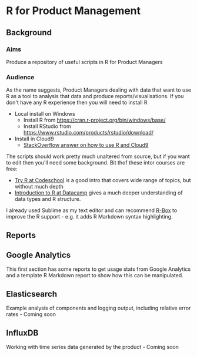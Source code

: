 # R for Product Management

## Background
### Aims
Produce a repository of useful scripts in R for Product Managers

### Audience
As the name suggests, Product Managers dealing with data that want to use R as a tool to analysis that data and produce reports/visualisations. If you don't have any R experience then you will need to install R

* Local install on Windows
  * Install R from https://cran.r-project.org/bin/windows/base/
  * Install RStudio from https://www.rstudio.com/products/rstudio/download/
* Install in Cloud9
  * [StackOverflow answer on how to use R and Cloud9](https://stackoverflow.com/questions/36897276/how-to-install-r-on-the-cloud-9-ide)
  
 The scripts should work pretty much unaltered from source, but if you want to edit then you'll need some background. Bit thof these intor courses are free:
 * [Try R at Codeschool](https://www.codeschool.com/courses/try-r) is a good intro that covers wide range of topics, but without much depth
 * [Introduction to R at Datacamp](https://www.datacamp.com/courses/free-introduction-to-r) gives a much deeper understanding of data types and R structure.

I already used Sublime as my text editor and can recommend [R-Box](https://github.com/randy3k/R-Box) to improve the R support - e.g. it adds R Markdown syntax highlighting.

## Reports
## Google Analytics
This first section has some reports to get usage stats from Google Analytics and a template R Markdown report to show how this can be manipulated.

## Elasticsearch
Example analysis of components and logging output, including relative error rates - Coming soon

## InfluxDB
Working with time series data generated by the product - Coming soon
